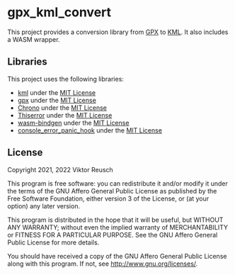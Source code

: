 # gpx_kml_convert

This project provides a conversion library from [GPX](https://www.topografix.com/gpx.asp)
to [KML](https://developers.google.com/kml). It also includes a WASM wrapper.

## Libraries

This project uses the following libraries:

- [kml](https://github.com/georust/kml) under the [MIT License](https://github.com/georust/kml/blob/main/LICENSE-MIT)
- [gpx](https://github.com/georust/gpx) under the [MIT License](https://github.com/georust/gpx/blob/master/LICENSE)
- [Chrono](https://github.com/chronotope/chrono) under the [MIT License](https://github.com/chronotope/chrono/blob/main/LICENSE.txt)
- [Thiserror](https://github.com/dtolnay/thiserror) under the [MIT License](https://github.com/dtolnay/thiserror/blob/master/LICENSE-MIT)
- [wasm-bindgen](https://github.com/rustwasm/wasm-bindgen) under the [MIT License](https://github.com/rustwasm/wasm-bindgen/blob/main/LICENSE-MIT)
- [console_error_panic_hook](https://github.com/rustwasm/console_error_panic_hook) under the [MIT License](https://github.com/rustwasm/console_error_panic_hook/blob/master/LICENSE-MIT)

## License

Copyright 2021, 2022 Viktor Reusch

This program is free software: you can redistribute it and/or modify it under
the terms of the GNU Affero General Public License as published by the Free
Software Foundation, either version 3 of the License, or (at your option) any
later version.

This program is distributed in the hope that it will be useful, but WITHOUT ANY
WARRANTY; without even the implied warranty of MERCHANTABILITY or FITNESS FOR A
PARTICULAR PURPOSE. See the GNU Affero General Public License for more details.

You should have received a copy of the GNU Affero General Public License along
with this program. If not, see <http://www.gnu.org/licenses/>.
